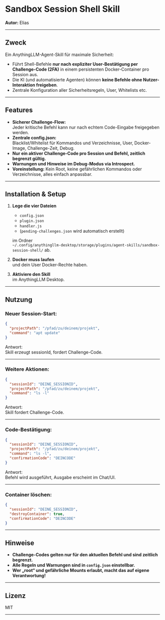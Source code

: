 # Sandbox Session Shell Skill

**Autor:** Elias

---

## Zweck

Ein AnythingLLM-Agent-Skill für maximale Sicherheit:

- Führt Shell-Befehle **nur nach expliziter User-Bestätigung per Challenge-Code (2FA)** in einem persistenten Docker-Container pro Session aus.
- Die KI (und automatisierte Agenten) können **keine Befehle ohne Nutzer-Interaktion freigeben**.
- Zentrale Konfiguration aller Sicherheitsregeln, User, Whitelists etc.

---

## Features

- **Sicherer Challenge-Flow:**  
  Jeder kritische Befehl kann nur nach echtem Code-Eingabe freigegeben werden.
- **Zentrale config.json:**  
  Blacklist/Whitelist für Kommandos und Verzeichnisse, User, Docker-Image, Challenge-Zeit, Debug.
- **Nur ein aktiver Challenge-Code pro Session und Befehl, zeitlich begrenzt gültig.**
- **Warnungen und Hinweise im Debug-Modus via Introspect.**
- **Voreinstellung:** Kein Root, keine gefährlichen Kommandos oder Verzeichnisse, alles einfach anpassbar.

---

## Installation & Setup

1. **Lege die vier Dateien**
    - `config.json`
    - `plugin.json`
    - `handler.js`
    - (`pending-challenges.json` wird automatisch erstellt)
    
    im Ordner  
    `~/.config/anythingllm-desktop/storage/plugins/agent-skills/sandbox-session-shell/` ab.

2. **Docker muss laufen**  
   und dein User Docker-Rechte haben.

3. **Aktiviere den Skill**  
   im AnythingLLM Desktop.

---

## Nutzung

### **Neuer Session-Start:**
```json
{
  "projectPath": "/pfad/zu/deinem/projekt",
  "command": "apt update"
}
```
Antwort:  
Skill erzeugt sessionId, fordert Challenge-Code.

---

### **Weitere Aktionen:**
```json
{
  "sessionId": "DEINE_SESSIONID",
  "projectPath": "/pfad/zu/deinem/projekt",
  "command": "ls -l"
}
```
Antwort:  
Skill fordert Challenge-Code.

---

### **Code-Bestätigung:**
```json
{
  "sessionId": "DEINE_SESSIONID",
  "projectPath": "/pfad/zu/deinem/projekt",
  "command": "ls -l",
  "confirmationCode": "DEINCODE"
}
```
Antwort:  
Befehl wird ausgeführt, Ausgabe erscheint im Chat/UI.

---

### **Container löschen:**
```json
{
  "sessionId": "DEINE_SESSIONID",
  "destroyContainer": true,
  "confirmationCode": "DEINCODE"
}
```
---

## Hinweise

- **Challenge-Codes gelten nur für den aktuellen Befehl und sind zeitlich begrenzt.**
- **Alle Regeln und Warnungen sind in `config.json` einstellbar.**
- **Wer „root“ und gefährliche Mounts erlaubt, macht das auf eigene Verantwortung!**

---

## Lizenz

MIT

---
